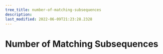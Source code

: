 ```yaml
---
tree_title: number-of-matching-subsequences
description: 
last_modified: 2022-06-09T21:23:28.2328
---
```


# Number of Matching Subsequences
